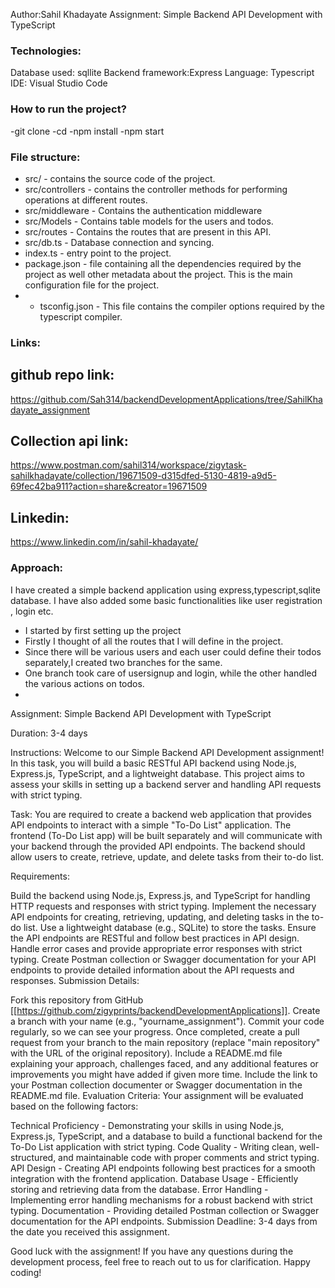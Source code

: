 Author:Sahil Khadayate
Assignment: Simple Backend API Development with TypeScript
### Technologies:
Database used: sqllite
Backend framework:Express
Language: Typescript
IDE: Visual Studio Code
### How to run the project? ###
-git clone <url-of-the-repository>
-cd <folder>
-npm install
-npm start
### File structure:
- src/ - contains the source code of the project.
- src/controllers - contains the controller methods for performing operations at different routes.
- src/middleware - Contains the authentication middleware
- src/Models - Contains table models for the users and todos.
- src/routes - Contains the routes that are present in this API.
- src/db.ts - Database connection and syncing.
- index.ts - entry point to the project.
- package.json - file containing all the dependencies required by the project as well other metadata about the project. This is the main configuration file for the project.
- - tsconfig.json - This file contains the compiler options required by the typescript compiler.

### Links:

## github repo link: 
https://github.com/Sah314/backendDevelopmentApplications/tree/SahilKhadayate_assignment

## Collection api link: 
https://www.postman.com/sahil314/workspace/zigytask-sahilkhadayate/collection/19671509-d315dfed-5130-4819-a9d5-69fec42ba911?action=share&creator=19671509

## Linkedin:
https://www.linkedin.com/in/sahil-khadayate/

### Approach:
I have created a simple backend application using express,typescript,sqlite database. I have also added some basic functionalities like user registration , login etc.
- I started by first setting up the project
- Firstly I thought of all the routes that I will define in the project.
- Since there will be various users and each user could define their todos separately,I created two branches for the same.
- One branch took care of usersignup and login, while the other handled the various actions on todos.
- 


Assignment: Simple Backend API Development with TypeScript

Duration: 3-4 days

Instructions: Welcome to our Simple Backend API Development assignment! In this task, you will build a basic RESTful API backend using Node.js, Express.js, TypeScript, and a lightweight database. This project aims to assess your skills in setting up a backend server and handling API requests with strict typing.

Task: You are required to create a backend web application that provides API endpoints to interact with a simple "To-Do List" application. The frontend (To-Do List app) will be built separately and will communicate with your backend through the provided API endpoints. The backend should allow users to create, retrieve, update, and delete tasks from their to-do list.

Requirements:

Build the backend using Node.js, Express.js, and TypeScript for handling HTTP requests and responses with strict typing.
Implement the necessary API endpoints for creating, retrieving, updating, and deleting tasks in the to-do list.
Use a lightweight database (e.g., SQLite) to store the tasks.
Ensure the API endpoints are RESTful and follow best practices in API design.
Handle error cases and provide appropriate error responses with strict typing.
Create Postman collection or Swagger documentation for your API endpoints to provide detailed information about the API requests and responses.
Submission Details:

Fork this repository from GitHub [[https://github.com/zigyprints/backendDevelopmentApplications]].
Create a branch with your name (e.g., "yourname_assignment").
Commit your code regularly, so we can see your progress.
Once completed, create a pull request from your branch to the main repository (replace "main repository" with the URL of the original repository).
Include a README.md file explaining your approach, challenges faced, and any additional features or improvements you might have added if given more time.
Include the link to your Postman collection documenter or Swagger documentation in the README.md file.
Evaluation Criteria: Your assignment will be evaluated based on the following factors:

Technical Proficiency - Demonstrating your skills in using Node.js, Express.js, TypeScript, and a database to build a functional backend for the To-Do List application with strict typing.
Code Quality - Writing clean, well-structured, and maintainable code with proper comments and strict typing.
API Design - Creating API endpoints following best practices for a smooth integration with the frontend application.
Database Usage - Efficiently storing and retrieving data from the database.
Error Handling - Implementing error handling mechanisms for a robust backend with strict typing.
Documentation - Providing detailed Postman collection or Swagger documentation for the API endpoints.
Submission Deadline: 3-4 days from the date you received this assignment.

Good luck with the assignment! If you have any questions during the development process, feel free to reach out to us for clarification. Happy coding!
